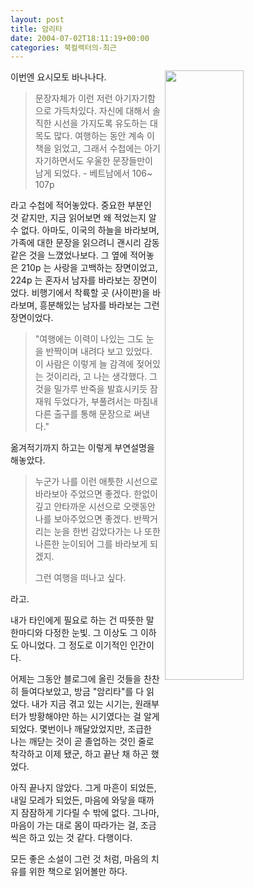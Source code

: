 ```yaml
---
layout: post
title: 암리타
date: 2004-07-02T18:11:19+00:00
categories: 북컬렉터의-최근
---
```

<img src="http://jinto.pe.kr/wp-content/uploads/2004/06/PICT0715.jpg" width="50%" align="right" hspace="5" />이번엔 요시모토 바나나다.

<blockquote>문장자체가 이런 저런 아기자기함으로 가득차있다. 자신에 대해서 솔직한 시선을 가지도록 유도하는 대목도 많다. 여행하는 동안 계속 이 책을 읽었고, 그래서 수첩에는 아기자기하면서도 우울한 문장들만이 남게 되었다. - 베트남에서 106~ 107p</blockquote>

라고 수첩에 적어놓았다. 중요한 부분인 것 같지만, 지금 읽어보면 왜 적었는지 알 수 없다. 아마도, 이국의 하늘을 바라보며, 가족에 대한 문장을 읽으려니 괜시리 감동같은 것을 느꼈었나보다. 그 옆에 적어놓은 210p 는 사랑을 고백하는 장면이었고, 224p 는 혼자서 남자를 바라보는 장면이었다. 비행기에서 착륙할 곳 (사이판)을 바라보며, 흥분해있는 남자를 바라보는 그런 장면이었다.

<blockquote>"여행에는 이력이 나있는 그도 눈을 반짝이며 내려다 보고 있었다. 이 사람은 이렇게 늘 감격에 젖어있는 것이리라, 고 나는 생각했다. 그것을 밀가루 반죽을 발효시키듯 잠재워 두었다가, 부풀려서는 마침내 다른 출구를 통해 문장으로 써낸다."</blockquote>

옮겨적기까지 하고는 이렇게 부연설명을 해놓았다.

<blockquote>

누군가 나를 이런 애틋한 시선으로 바라보아 주었으면 좋겠다. 한없이 깊고 안타까운 시선으로 오랫동안 나를 보아주었으면 좋겠다. 반짝거리는 눈을 한번 감았다가는 나 또한 나른한 눈이되어 그를 바라보게 되겠지.

그런 여행을 떠나고 싶다.

</blockquote>

라고.

내가 타인에게 필요로 하는 건 따뜻한 말한마디와 다정한 눈빛. 그 이상도 그 이하도 아니었다. 그 정도로 이기적인 인간이다.

어제는 그동안 블로그에 올린 것들을 찬찬히 들여다보았고, 방금 "암리타"를 다 읽었다. 내가 지금 겪고 있는 시기는, 원래부터가 방황해야만 하는 시기였다는 걸 알게되었다. 몇번이나 깨달았었지만, 조급한 나는 깨닫는 것이 곧 졸업하는 것인 줄로 착각하고 이제 됐군, 하고 끝난 채 하곤 했었다.

아직 끝나지 않았다. 그게 마흔이 되었든, 내일 모레가 되었든, 마음에 와닿을 때까지 잠잠하게 기다릴 수 밖에 없다. 그나마, 마음이 가는 대로 몸이 따라가는 걸, 조금씩은 하고 있는 것 같다. 다행이다.

모든 좋은 소설이 그런 것 처럼, 마음의 치유를 위한 책으로 읽어볼만 하다.
